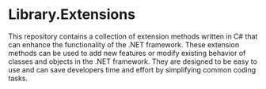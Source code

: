 # Library.Extensions

This repository contains a collection of extension methods written in C# that can enhance the functionality of the .NET framework. These extension methods can be used to add new features or modify existing behavior of classes and objects in the .NET framework. They are designed to be easy to use and can save developers time and effort by simplifying common coding tasks. 